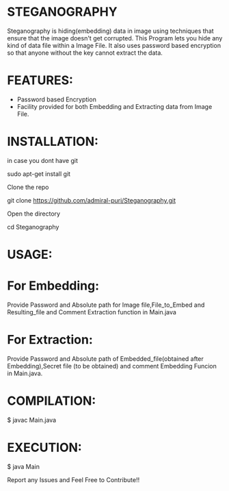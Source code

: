 #                                             STEGANOGRAPHY
Steganography is hiding(embedding) data in image using techniques that ensure that the image doesn't get corrupted. This Program lets you hide any kind of data file within a Image File. It also uses password based encryption so that anyone without the key cannot extract the data.

# FEATURES:
* Password based Encryption
* Facility provided for both Embedding and Extracting data from Image File.

# INSTALLATION:
in case you dont have git

sudo apt-get install git

Clone the repo

git clone https://github.com/admiral-puri/Steganography.git

Open the directory

cd Steganography


# USAGE:
 # For Embedding:
 Provide Password and Absolute path for Image file,File_to_Embed and Resulting_file and Comment Extraction function in Main.java
 
 # For Extraction:
 Provide Password and Absolute path of Embedded_file(obtained after Embedding),Secret file (to be obtained) and comment Embedding Funcion in Main.java.
 
# COMPILATION:
$ javac Main.java

# EXECUTION:
$ java Main

Report any Issues and Feel Free to Contribute!!
